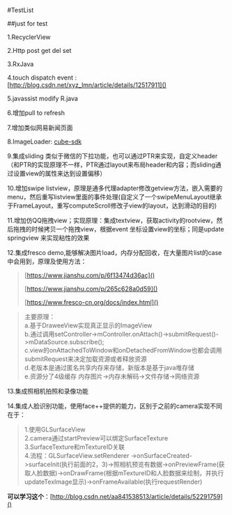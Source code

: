 #TestList

##just for test

1.RecyclerView

2.Http post get del set

3.RxJava

4.touch dispatch event :[http://blog.csdn.net/xyz_lmn/article/details/12517911]()

5.javassist modify R.java

6.增加pull to refresh

7.增加类似网易新闻页面

8.ImageLoader: [cube-sdk](https://cube-sdk.liaohuqiu.net/cn/imageloader/)

9.集成sliding 类似于微信的下拉功能，也可以通过PTR来实现，自定义header（和PTR的实现原理不一样，PTR通过layout来布局header和内容；而sliding通过设置view的属性来达到设置偏移）

10.增加swipe listview，原理是通多代理adapter修改getview方法，嵌入需要的menu，然后重写listview里面的事件处理(自定义了一个swipeMenuLayout继承于FrameLayout，重写computeScroll修改子view的layout，达到滑动的目的)

11.增加仿QQ拖拽view；实现原理：集成textview，获取activity的rootview，然后拖拽的时候拷贝一个拖拽view，根据event 坐标设置view的坐标；同是update springview 来实现粘性的效果

12.集成fresco demo,能够解决图片load，内存分配回收，在大量图片list的case中会用到，原理及使用方法：
> [https://www.jianshu.com/p/6f13474d36ac]()
>
> [https://www.jianshu.com/p/265c628a0d59]()
> 
> [https://www.fresco-cn.org/docs/index.html]()

> 主要原理：  
> a.基于DraweeView实现真正显示的ImageView  
> b.通过调用setController->mController.onAttach()->submitRequest()->mDataSource.subscribe();  
> c.view的onAttachedToWindow和onDetachedFromWindow也都会调用submitRequest来决定加载资源或者释放资源  
> d.老版本是通过匿名共享内存来存储，新版本是基于java堆存储   
> e.资源分了4级缓存 内存图片->内存未解码->文件存储->网络资源

13.集成照相机拍照和录像功能

14.集成人脸识别功能，使用face++提供的能力，区别于之前的camera实现不同在于：  
>1.使用GLSurfaceView  
>2.camera通过startPreview可以绑定SurfaceTexture  
>3.SurfaceTexture和mTextureID关联  
>4.流程：GLSurfaceView.setRenderer ->onSurfaceCreated->surfaceInit(执行前面的2，3)->照相机预览有数据->onPreviewFrame(获取人脸数据)->onDrawFrame(根据mTextureID和人脸数据来绘制，并执行updateTexImage显示)->onFrameAvailable(执行requestRender)

**可以学习这个**：[http://blog.csdn.net/aa841538513/article/details/52291759]()

